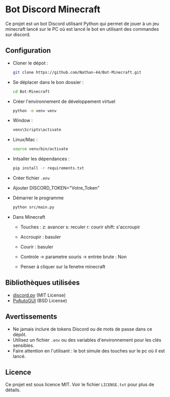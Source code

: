 # Bot Discord Minecraft

Ce projet est un bot Discord utilisant Python qui permet de jouer à un jeu minecraft lancé sur le PC où est lancé le bot en utilisant des commandes sur discord.

## Configuration

- Cloner le dépot :
  ```bash
  git clone https://github.com/Nathan-44/Bot-Minecraft.git


- Se déplacer dans le bon dossier :
  ```bash
  cd Bot-Minecraft

- Créer l'environnement de développement virtuel
  ```bash
  python -m venv venv

- Window :
  ```bash
  venv\Scripts\activate
- Linux/Mac :
  ```bash
  source venv/bin/activate

- Intsaller les dépendances :
  ```bash
  pip install -r requirements.txt

-  Créer fichier `.env`

- Ajouter DISCORD_TOKEN="Votre_Token"

- Démarrer le programme
  ```bash
  python src/main.py

- Dans Minecraft
    - Touches : 
        z: avancer
        s: reculer
        r: courir
        shift: s'accroupir

    - Accroupir : basuler
    - Courir : basuler

    - Controle -> parametre souris -> entrée brute : Non

    - Penser à cliquer sur la fenetre minecraft

## Bibliothèques utilisées

- [discord.py](https://github.com/Rapptz/discord.py) (MIT License)
- [PyAutoGUI](https://github.com/asweigart/pyautogui) (BSD License)

## Avertissements

- Ne jamais inclure de tokens Discord ou de mots de passe dans ce dépôt.
- Utilisez un fichier `.env` ou des variables d'environnement pour les clés sensibles.
- Faire attention en l'utilisant : le bot simule des touches sur le pc où il est lancé.

## Licence

Ce projet est sous licence MIT. Voir le fichier `LICENSE.txt` pour plus de détails.
